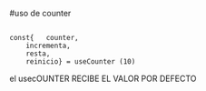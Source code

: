 #uso de counter

```

const{   counter,
    incrementa,
    resta,
    reinicio} = useCounter (10)

```

el usecOUNTER RECIBE EL VALOR POR DEFECTO